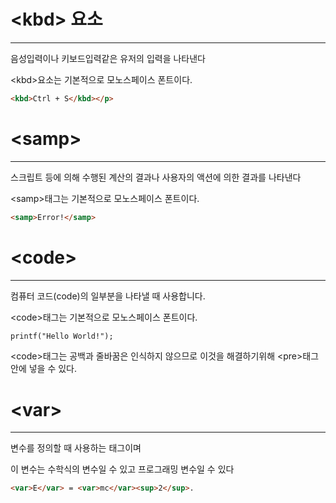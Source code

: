 # \<kbd> 요소
------------------

음성입력이나 키보드입력같은 유저의 입력을 나타낸다

\<kbd>요소는 기본적으로 모노스페이스 폰트이다.

```html
<kbd>Ctrl + S</kbd></p>
```

# \<samp>
--------------------
 스크립트 등에 의해 수행된 계산의 결과나 사용자의 액션에 의한 결과를 나타낸다
 
 \<samp>태그는 기본적으로 모노스페이스 폰트이다.
 
 ```html
 <samp>Error!</samp>
 ```
 
 # \<code>
 --------------
 
 컴퓨터 코드(code)의 일부분을 나타낼 때 사용합니다.
 
 \<code>태그는 기본적으로 모노스페이스 폰트이다.
 
 ```html
 printf("Hello World!");
 ```
 
\<code>태그는 공백과 줄바꿈은 인식하지 않으므로 이것을 해결하기위해 \<pre>태그 안에 넣을 수 있다.

# \<var>
--------------

변수를 정의할 때 사용하는 태그이며

이 변수는 수학식의 변수일 수 있고 프로그래밍 변수일 수 있다

```html
<var>E</var> = <var>mc</var><sup>2</sup>.
```
